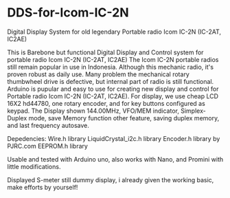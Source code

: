 # DDS-for-Icom-IC-2N
Digital Display System for old legendary Portable radio Icom IC-2N (IC-2AT, IC2AE)

This is Barebone but functional Digital Display and Control system for portable radio Icom IC-2N (IC-2AT, IC2AE)
The Icom IC-2N portable radios still remain popular in use in Indonesia.
Although this mechanic radio, it's proven robust as daily use.
Many problem the mechanical rotary thumbwheel drive is defective, but internal part of radio is still functional.
Arduino is pupular and easy to use for creating new display and control for Portable radio Icom IC-2N (IC-2AT, IC2AE).
For display, we use cheap LCD 16X2 hd44780, one rotary encoder, and for key buttons configured as keypad.
The Display shown 144.00MHz, VFO/MEM indicator, Simplex-Duplex mode, save Memory function
other feature, saving duplex memory, and last frequency autosave.


Depedencies:
Wire.h library
LiquidCrystal_i2c.h library
Encoder.h library by PJRC.com
EEPROM.h library

Usable and tested with Arduino uno, also works with Nano, and Promini with little modifications.

Displayed S-meter still dummy display, i already given the working basic, make efforts by yourself!
